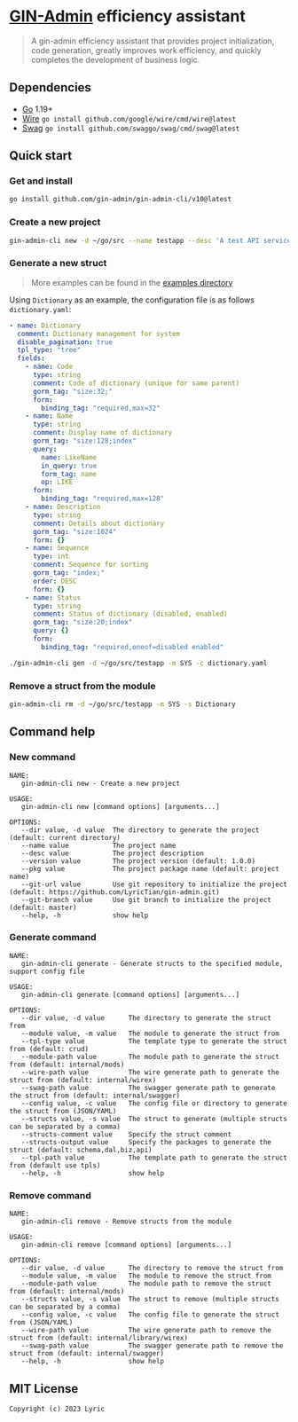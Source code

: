 # [GIN-Admin](https://github.com/LyricTian/gin-admin) efficiency assistant

> A gin-admin efficiency assistant that provides project initialization, code generation, greatly improves work efficiency, and quickly completes the development of business logic.

## Dependencies

- [Go](https://golang.org/) 1.19+
- [Wire](github.com/google/wire) `go install github.com/google/wire/cmd/wire@latest`
- [Swag](github.com/swaggo/swag) `go install github.com/swaggo/swag/cmd/swag@latest`

## Quick start

### Get and install

```bash
go install github.com/gin-admin/gin-admin-cli/v10@latest
```

### Create a new project

```bash
gin-admin-cli new -d ~/go/src --name testapp --desc 'A test API service based on golang.' --pkg 'github.com/xxx/testapp'
```

### Generate a new struct

> More examples can be found in the [examples directory](https://github.com/gin-admin/gin-admin-cli/tree/master/examples)

Using `Dictionary` as an example, the configuration file is as follows `dictionary.yaml`:

```yaml
- name: Dictionary
  comment: Dictionary management for system
  disable_pagination: true
  tpl_type: "tree"
  fields:
    - name: Code
      type: string
      comment: Code of dictionary (unique for same parent)
      gorm_tag: "size:32;"
      form:
        binding_tag: "required,max=32"
    - name: Name
      type: string
      comment: Display name of dictionary
      gorm_tag: "size:128;index"
      query:
        name: LikeName
        in_query: true
        form_tag: name
        op: LIKE
      form:
        binding_tag: "required,max=128"
    - name: Description
      type: string
      comment: Details about dictionary
      gorm_tag: "size:1024"
      form: {}
    - name: Sequence
      type: int
      comment: Sequence for sorting
      gorm_tag: "index;"
      order: DESC
      form: {}
    - name: Status
      type: string
      comment: Status of dictionary (disabled, enabled)
      gorm_tag: "size:20;index"
      query: {}
      form:
        binding_tag: "required,oneof=disabled enabled"
```

```bash
./gin-admin-cli gen -d ~/go/src/testapp -m SYS -c dictionary.yaml
```

### Remove a struct from the module

```bash
gin-admin-cli rm -d ~/go/src/testapp -m SYS -s Dictionary
```

## Command help

### New command

```text
NAME:
   gin-admin-cli new - Create a new project

USAGE:
   gin-admin-cli new [command options] [arguments...]

OPTIONS:
   --dir value, -d value  The directory to generate the project (default: current directory)
   --name value           The project name
   --desc value           The project description
   --version value        The project version (default: 1.0.0)
   --pkg value            The project package name (default: project name)
   --git-url value        Use git repository to initialize the project (default: https://github.com/LyricTian/gin-admin.git)
   --git-branch value     Use git branch to initialize the project (default: master)
   --help, -h             show help
```

### Generate command

```text
NAME:
   gin-admin-cli generate - Generate structs to the specified module, support config file

USAGE:
   gin-admin-cli generate [command options] [arguments...]

OPTIONS:
   --dir value, -d value      The directory to generate the struct from
   --module value, -m value   The module to generate the struct from
   --tpl-type value           The template type to generate the struct from (default: crud)
   --module-path value        The module path to generate the struct from (default: internal/mods)
   --wire-path value          The wire generate path to generate the struct from (default: internal/wirex)
   --swag-path value          The swagger generate path to generate the struct from (default: internal/swagger)
   --config value, -c value   The config file or directory to generate the struct from (JSON/YAML)
   --structs value, -s value  The struct to generate (multiple structs can be separated by a comma)
   --structs-comment value    Specify the struct comment
   --structs-output value     Specify the packages to generate the struct (default: schema,dal,biz,api)
   --tpl-path value           The template path to generate the struct from (default use tpls)
   --help, -h                 show help
```

### Remove command

```text
NAME:
   gin-admin-cli remove - Remove structs from the module

USAGE:
   gin-admin-cli remove [command options] [arguments...]

OPTIONS:
   --dir value, -d value      The directory to remove the struct from
   --module value, -m value   The module to remove the struct from
   --module-path value        The module path to remove the struct from (default: internal/mods)
   --structs value, -s value  The struct to remove (multiple structs can be separated by a comma)
   --config value, -c value   The config file to generate the struct from (JSON/YAML)
   --wire-path value          The wire generate path to remove the struct from (default: internal/library/wirex)
   --swag-path value          The swagger generate path to remove the struct from (default: internal/swagger)
   --help, -h                 show help
```

## MIT License

```text
Copyright (c) 2023 Lyric
```
